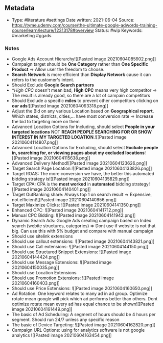## Metadata

-  Type: #literature #settings
    Date written: 2021-06-04
    Source:  https://tyme.udemy.com/course/the-ultimate-google-adwords-training-course/learn/lecture/12313178#overview
    Status: #wip
    Keywords:  #marketing #ggads
	
### Notes
- Google Ads Account Hierarchy![[Pasted image 20210604085902.png]]
- Campaign target should be **One Category** rather than **One Specific Product** => Allow user the freedom to choose.
-  **Search Network** is more efficient than **Display Network** cause it can refers to the customer's intent.
-  Should Exclude **Google Search partners**
-  **High CPC* doesn't mean bad, **High CPC** means very high competitor => The result is already good, so there are a lot of campain competitors
-  Should Exclude a specific **miles** to prevent other competitors clicking on **our ads**![[Pasted image 20210604093318.png]]
-  Adjust the Bid on any various Location based on **Geographical report**. Which states, districts, cities,... have most conversion rate => Increase the bid to targeting more on them
-  Advanced Location Options for Including, should select **People in your targeted locations** NOT **REACH PEOPLE SEARCHING FOR OR SHOW INTEREST IN MY TARGETED LOCATION**.![[Pasted image 20210604114807.png]]
-  Advanced Location Options for Excluding, should select **Exclude people in, searching for, or viewing pages about my excluded locations**![[Pasted image 20210604115638.png]]
-  Advanced Delivery Method![[Pasted image 20210604123626.png]]
-  Target Search Page Location:![[Pasted image 20210604133826.png]]
-  Target ROAS: The more conversion we have, the better this automated bidding strategy is![[Pasted image 20210604135829.png]]
-  Target CPA: CPA is the **most worked** in **automated** bidding strategy![[Pasted image 20210604140401.png]]
-  Target OutRanking share: Always top 1 on search result => Expensive, not efficient![[Pasted image 20210604140856.png]]
-  Target Maximize Clicks: ![[Pasted image 20210604141350.png]]
-  Enhanced CPC: ![[Pasted image 20210604141712.png]]
-  Manual CPC Bidding: ![[Pasted image 20210604141942.png]]
-  Dynamic Search Ads: Google Ads creating campaign based on Index search (webite structures, categories) => Dont use if website is not that big. Can use this with 5% budget and compare with manual campaign
-  Should use sitelink extensions
-  Should use callout extensions: ![[Pasted image 20210604143821.png]]
-  Should use Call extensions: ![[Pasted image 20210604144150.png]]
-  Should use Structured Snippet Extensions: ![[Pasted image 20210604144424.png]]
-  Should use Message Extensions: ![[Pasted image 20210604150035.png]]
-  Should use Location Extensions
-  Should use Promotion Extensions: ![[Pasted image 20210604160403.png]]
-  Should use Price Extensions: ![[Pasted image 20210604160650.png]]
-  Ad Rotation: One keyword relates to many ad in ad group. Optimize rotate mean google will pick which ad performs better than others. Dont optimize rotate mean every ad has equal chance to be shown![[Pasted image 20210604161449.png]]
-  The basic of Ad Scheduling: A segment of hours should be 4 hours per segment. Should run 24/7 unless any specific reason
-  The basic of Device Targeting: ![[Pasted image 20210604162820.png]]
-  Campaign URL Options: using for analytics software is not google analytics ![[Pasted image 20210604163454.png]]